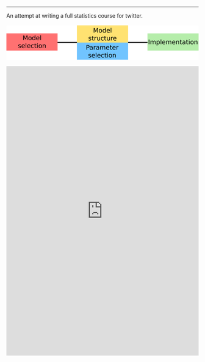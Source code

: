 
---
An attempt at writing a full statistics course for twitter.<br/><br/><img src='/images/stats280.png'>


<iframe class="wakeletEmbed" width="100%" height="760px" src="https://embed.wakelet.com/wakes/42d2cac4-4fb7-4be9-b476-d9df88d11c23/list" style="border: none" allow="autoplay"></iframe><!-- Please only call https://embed-assets.wakelet.com/wakelet-embed.js once per page --><script src="https://embed-assets.wakelet.com/wakelet-embed.js" charset="UTF-8"></script>

